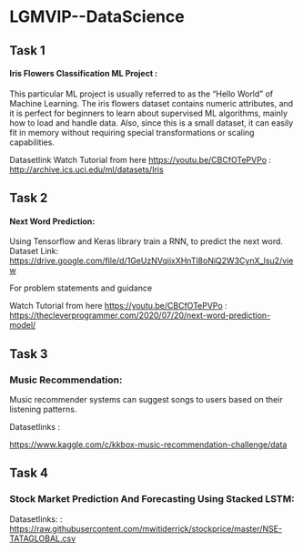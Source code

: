 # LGMVIP--DataScience
## Task 1
#### Iris Flowers Classification ML Project :

This particular ML project is usually referred to as the “Hello World” of Machine Learning. The iris flowers dataset contains numeric attributes, and it is perfect for beginners to learn about supervised ML algorithms, mainly how to load and handle data. Also, since this is a small dataset, it can easily fit in memory without requiring special transformations or scaling capabilities.

Datasetlink Watch Tutorial from here https://youtu.be/CBCfOTePVPo  : http://archive.ics.uci.edu/ml/datasets/Iris 

## Task 2
#### Next Word Prediction:
Using Tensorflow and Keras library train a RNN, to predict the next word.
Dataset Link: https://drive.google.com/file/d/1GeUzNVqiixXHnTl8oNiQ2W3CynX_lsu2/view

For problem statements and guidance

Watch Tutorial from here https://youtu.be/CBCfOTePVPo : https://thecleverprogrammer.com/2020/07/20/next-word-prediction-model/

## Task 3
### Music Recommendation:
Music recommender systems can suggest songs to users based on their listening patterns.

Datasetlinks :

https://www.kaggle.com/c/kkbox-music-recommendation-challenge/data

## Task 4
### Stock Market Prediction And Forecasting Using Stacked LSTM:

Datasetlinks: : https://raw.githubusercontent.com/mwitiderrick/stockprice/master/NSE-TATAGLOBAL.csv

